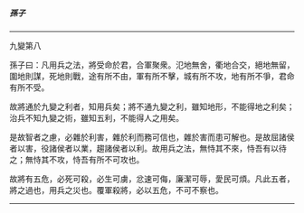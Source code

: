 

##### 孫子

* * *

九變第八

孫子曰：凡用兵之法，將受命於君，合軍聚衆。氾地無舍，衢地合交，絕地無留，圍地則謀，死地則戰，途有所不由，軍有所不擊，城有所不攻，地有所不爭，君命有所不受。

故將通於九變之利者，知用兵矣；將不通九變之利，雖知地形，不能得地之利矣；治兵不知九變之術，雖知五利，不能得人之用矣。

是故智者之慮，必雜於利害，雜於利而務可信也，雜於害而患可解也。是故屈諸侯者以害，役諸侯者以業，趨諸侯者以利。故用兵之法，無恃其不來，恃吾有以待之；無恃其不攻，恃吾有所不可攻也。

故將有五危，必死可殺，必生可虜，忿速可侮，廉潔可辱，愛民可煩。凡此五者，將之過也，用兵之災也。覆軍殺將，必以五危，不可不察也。

* * *

